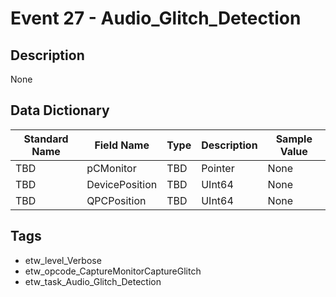 # Event 27 - Audio_Glitch_Detection

## Description
None

## Data Dictionary
|Standard Name|Field Name|Type|Description|Sample Value|
|---|---|---|---|---|
|TBD|pCMonitor|TBD|Pointer|None|None|
|TBD|DevicePosition|TBD|UInt64|None|None|
|TBD|QPCPosition|TBD|UInt64|None|None|

## Tags
* etw_level_Verbose
* etw_opcode_CaptureMonitorCaptureGlitch
* etw_task_Audio_Glitch_Detection